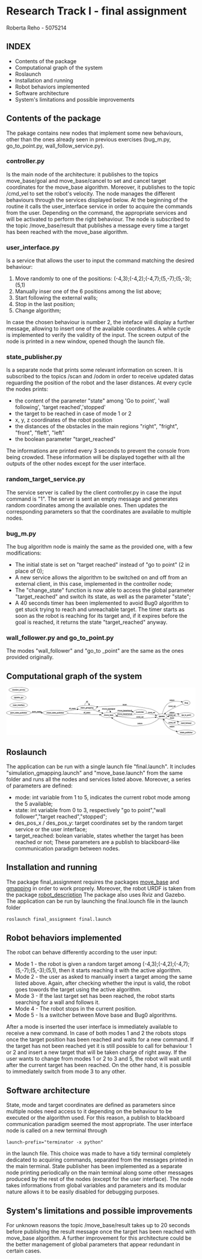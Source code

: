 # Research Track I - final assignment
Roberta Reho - 5075214

INDEX
---------------------
 * Contents of the package
 * Computational graph of the system
 * Roslaunch
 * Installation and running
 * Robot behaviors implemented
 * Software architecture 
 * System's limitations and possible improvements


## Contents of the package
The pakage contains new nodes that implement some new behaviours, other than the ones already seen in previous exercises (bug_m.py, go_to_point.py, wall_follow_service.py).

### controller.py
Is the main node of the architecture: it publishes to the topics move_base/goal and move_base/cancel to set and cancel target coordinates for the move_base algorithm. Moreover, it publishes to the topic /cmd_vel to set the robot's velocity.
The node manages the different behaviours through the services displayed below. 
At the beginning of the routine it calls the user_interface service in order to acquire the commands from the user. Depending on the command, the appropriate services and will be activated to perform the right behaviour.
The node is subscribed to the topic /move_base/result that publishes a message every time a target has been reached with the move_base algorithm.

### user_interface.py
Is a service that allows the user to input the command matching the desired behaviour:
1. Move randomly to one of the positions: (-4,3);(-4,2);(-4,7);(5,-7);(5,-3);(5,1) 
2. Manually inser one of the 6 positions among the list above;
3. Start following the external walls;
4. Stop in the last position;
5. Change algorithm;

In case the chosen behaviour is number 2, the inteface will display a further message, allowing to insert one of the available coordinates. A while cycle is implemented to verify the validity of the input.
The screen output of the node is printed in a new window, opened though the launch file.

### state_publisher.py
Is a separate node that prints some relevant information on screen.
It is subscribed to the topics /scan and /odom in order to receive updated datas reguarding the position of the robot and the laser distances.
At every cycle the nodes prints:
* the content of the parameter "state" among 'Go to point', 'wall following', 'target reached','stopped'
* the target to be reached in case of mode 1 or 2
* x, y, z coordinates of the robot position
* the distances of the obstacles in the main regions "right", "fright", "front", "fleft", "left"
* the boolean parameter "target_reached"

The informations are printed every 3 seconds to prevent the console from being crowded.
These information will be displayed together with all the outputs of the other nodes except for the user interface.

### random_target_service.py
The service server is called by the client controller.py in case the input command is "1".
The server is sent an empty message and generates random coordinates among the available ones. Then updates the corresponding parameters so that the coordinates are available to multiple nodes.

### bug_m.py
The bug algorithm node is mainly the same as the provided one, with a few modifications:
* The initial state is set on "target reached" instead of "go to point" (2 in place of 0);
* A new service allows the algorithm to be switched on and off from an external client, in this case, implemented in the controller node;
* The "change_state" function is now able to access the global parameter "target_reached" and switch its state, as well as the parameter "state";
* A 40 seconds timer has been implemented to avoid Bug0 algorithm to get stuck trying to reach and unreachable target. The timer starts as soon as the robot is reaching for its target and, if it expires before the goal is reached, it returns the state "target_reached" anyway.

### wall_follower.py and go_to_point.py
The modes "wall_follower" and "go_to _point" are the same as the ones provided originally.


## Computational graph of the system
![alt text](https://github.com/RobReho/RT_assignment2/blob/main/rosgraph.png)

## Roslaunch 
The application can be run with a single launch file "final.launch". It includes "simulation_gmapping.launch" and "move_base.launch" from the same folder and runs all the nodes and services listed above.
Moreover, a series of parameters are defined:
* mode: int variable from 1 to 5, indicates the current robot mode among the 5 available;
* state: int variable from 0 to 3, respectively "go to point","wall follower","target reached","stopped";
* des_pos_x / des_pos_y: target coordinates set by the random target service or the user interface;
* target_reached: bolean variable, states whether the target has been reached or not;
These parameters are a publish to blackboard-like communication paradigm between nodes.

## Installation and running
The package final_assignment requires the packages [move_base](http://wiki.ros.org/move_base) and [gmapping](http://wiki.ros.org/gmapping) in order to work proprely.
Moreover, the robot URDF is taken from the package [robot_description](https://github.com/CarmineD8/robot_description)
The package also uses Rviz and Gazebo.
The application can be run by launching the final.lounch file in the launch folder

```sh
roslaunch final_assignment final.launch
```


## Robot behaviors implemented
The robot can behave differently according to the user input:
* Mode 1 - the robot is given a random target among (-4,3);(-4,2);(-4,7);(5,-7);(5,-3);(5,1), then it starts reaching it with the active algorithm.
* Mode 2 - the user as asked to manually insert a target among the same listed above. Again, after checking whether the input is valid, the robot goes towords the target using the active algorithm.
* Mode 3 - If the last target set has been reached, the robot starts searching for a wall and follows it.
* Mode 4 - The robot stops in the current position.
* Mode 5 - Is a switcher between Move base and Bug0 algorithms.

After a mode is inserted the user interface is immediately available to receive a new command.
In case of both modes 1 and 2 the robots stops once the target position has been reached and waits for a new command. If the target has not been reached yet it is still possible to call for behaviour 1 or 2 and insert a new target that will be taken charge of right away.
If the user wants to change from modes 1 or 2 to 3 and 5, the robot will wait until after the current target has been reached. On the other hand, it is possible to immediately switch from mode 3 to any other. 

## Software architecture 
State, mode and target coordinates are defined as parameters since multiple nodes need access to it depending on the behaviour to be executed or the algorithm used. For this reason, a publish to blackboard communication paradigm seemed the most appropriate.
The user interface node is called on a new terminal through

```
launch-prefix="terminator -x python"
```
in the launch file. This choice was made to have a tidy terminal completely dedicated to acquiring commands, separated from the messages printed in the main terminal.
State publisher has been implemented as a separate node printing periodically on the main terminal along some other messages produced by the rest of the nodes (except for the user interface). The node takes informations from global variables and parameters and its modular nature allows it to be easily disabled for debugging purposes.

## System's limitations and possible improvements
For unknown reasons the topic /move_base/result takes up to 20 seconds before publishing the result message once the target has been reached with move_base algorithm.
A further improvement for this architecture could be the better management of global parameters that appear redundant in certain cases.







